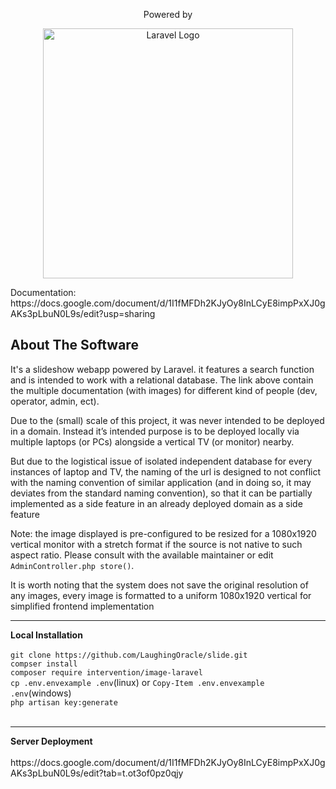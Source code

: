 <p align="center"> Powered by </p>
<p align="center"><a href="https://laravel.com" target="_blank"><img src="https://raw.githubusercontent.com/laravel/art/master/logo-lockup/5%20SVG/2%20CMYK/1%20Full%20Color/laravel-logolockup-cmyk-red.svg" width="400" alt="Laravel Logo"></a></p>
Documentation: <br>
https://docs.google.com/document/d/1I1fMFDh2KJyOy8InLCyE8impPxXJ0gAKs3pLbuN0L9s/edit?usp=sharing

## About The Software
<p>
It's a slideshow webapp powered by Laravel. it features a search function and is intended to work with a relational database. The link above contain the multiple documentation (with images) for different kind of people (dev, operator, admin, ect). 
    
Due to the (small) scale of this project, it was never intended to be deployed in a domain. Instead it’s intended purpose is to be deployed locally via multiple laptops (or PCs) alongside a vertical TV (or monitor) nearby. 

But due to the logistical issue of isolated independent database for every instances of laptop and TV, the naming of the url is designed to not conflict with the naming convention of similar application (and in doing so, it may deviates from the standard naming convention), so that it can be partially implemented as a side feature in an already deployed domain as a side feature

Note: the image displayed is pre-configured to be resized for a 1080x1920 vertical monitor with a stretch format if the source is not native to such aspect ratio. Please consult with the available maintainer or edit `AdminController.php store()`.

It is worth noting that the system does not save the original resolution of any images, every image is formatted to a uniform 1080x1920 vertical for simplified frontend implementation

<hr>

<strong> Local Installation </strong> <br> <br>
`git clone https://github.com/LaughingOracle/slide.git` <br>
`compser install` <br>
`composer require intervention/image-laravel`<br>
`cp .env.envexample .env`(linux) or `Copy-Item .env.envexample .env`(windows)<br>
`php artisan key:generate`
<br> <br>

<hr>
<strong> Server Deployment </strong> <br> <br>
https://docs.google.com/document/d/1I1fMFDh2KJyOy8InLCyE8impPxXJ0gAKs3pLbuN0L9s/edit?tab=t.ot3of0pz0qjy
</p>
